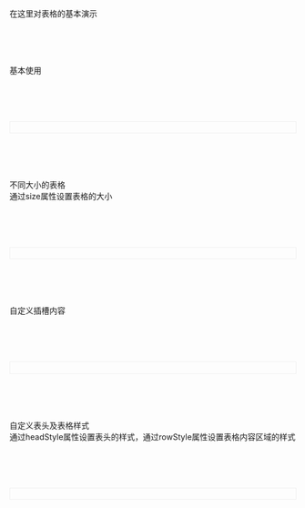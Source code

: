 <div>在这里对表格的基本演示</div>
<script setup>
import demo1 from './demo1.vue'
import demo2 from './demo2.vue'
import demo3 from './demo3.vue'
import demo4 from './demo4.vue'
import codeds from '@/components/codeds.vue';
import DOC from '@/components/docview.vue';
const propDoc =  [
  [ "options","表格数据","object","-","{fileds:[],datas:[]}",],
  ["showHeader", "是否显示表头", "boolean", "ture/false", "ture"],
  ["sizes", "大小", "string", "small/default/big", "default"],
  ["headStyle", "自定义表格样式", "object", "-", "-"],
  ["rowStyle", "自定义内容区域样式", "object", "-", "-"],
  ["align", "自定义表格内容位置", "string", "left/center/right", "left"],
  ["customClass","自定义表格class类名","string","-","-"]
];
</script>

<div class="tabdoc1">基本使用</div>
<div class="tabdoc2">
<demo1></demo1>
<Suspense><codeds compname="ltable" demoname="demo1"></codeds></Suspense>
</div>

<div class="tabdoc1">不同大小的表格</div>
通过size属性设置表格的大小
<div class="tabdoc2">
<demo2></demo2>
<Suspense><codeds compname="ltable" demoname="demo2"></codeds></Suspense>
</div>

<div class="tabdoc1">自定义插槽内容</div>
<div class="tabdoc2">
<demo3></demo3>
<Suspense><codeds compname="ltable" demoname="demo3"></codeds></Suspense>
</div>
<div class="tabdoc1">自定义表头及表格样式</div>
通过headStyle属性设置表头的样式，通过rowStyle属性设置表格内容区域的样式
<div class="tabdoc2">
<demo4></demo4>
<Suspense><codeds compname="ltable" demoname="demo4"></codeds></Suspense>
</div>
<div class="tabdoc1">
<DOC title="属性" type=prop :body="propDoc"></DOC>
</div>

<style>
  .tabdoc1{
      margin-top:2vh;
  }
  .tabdoc2{
        display:"block";
        border:1px solid #f0f0f0;
        padding:1vw;
        margin-top:2vh;
    }
</style>
